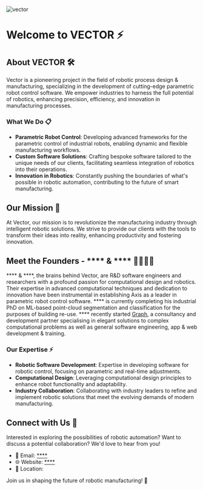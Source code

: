 ![vector](https://github.com/user-attachments/assets/9a686535-6e76-4775-8736-bec00a08ab0f)




# Welcome to VECTOR ⚡




## About VECTOR 🛠️

Vector is a pioneering project in the field of robotic process design & manufacturing, specializing in the development of cutting-edge parametric robot control software. We empower industries to harness the full potential of robotics, enhancing precision, efficiency, and innovation in manufacturing processes.

### What We Do 📋

- **Parametric Robot Control**: Developing advanced frameworks for the parametric control of industrial robots, enabling dynamic and flexible manufacturing workflows.
- **Custom Software Solutions**: Crafting bespoke software tailored to the unique needs of our clients, facilitating seamless integration of robotics into their operations.
- **Innovation in Robotics**: Constantly pushing the boundaries of what's possible in robotic automation, contributing to the future of smart manufacturing.

## Our Mission 🌟

At Vector, our mission is to revolutionize the manufacturing industry through intelligent robotic solutions. We strive to provide our clients with the tools to transform their ideas into reality, enhancing productivity and fostering innovation.

## Meet the Founders - **** & **** 👨‍💼👨‍💼

**** & ****, the brains behind Vector, are R&D software engineers and researchers with a profound passion for computational design and robotics. Their expertise in advanced computational techniques and dedication to innovation have been instrumental in establishing Axis as a leader in parametric robot control software. **** is currently completing his industrial PhD on ML-based point-cloud segmentation and classification for the purposes of building re-use. **** recently started [Graph](WEBSITE/), a consultancy and development partner specialising in elegant solutions to complex computational problems as well as general software engineering, app & web development & training.

### Our Expertise ⚡

- **Robotic Software Development**: Expertise in developing software for robotic control, focusing on parametric and real-time adjustments.
- **Computational Design**: Leveraging computational design principles to enhance robot functionality and adaptability.
- **Industry Collaboration**: Collaborating with industry leaders to refine and implement robotic solutions that meet the evolving demands of modern manufacturing.

## Connect with Us 🤝

Interested in exploring the possibilities of robotic automation? Want to discuss a potential collaboration? We'd love to hear from you!

- 📧 Email: [****](WEBSITE)
- 🌐 Website: [****](https://intelfnacc.wixsite.com/vector)
- 📍 Location: 

Join us in shaping the future of robotic manufacturing! 🚀
